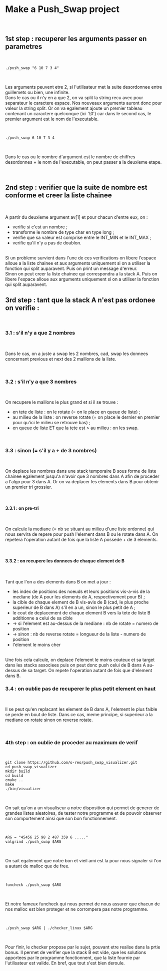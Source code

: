 # Make a Push_Swap project

<br>

## 1st step : recuperer les arguments passer en parametres

<br>

```
./push_swap "6 10 7 3 4"
```

<br>

Les arguments peuvent etre 2, si l'utilisateur met la suite desordonnee entre guillemets ou bien, une infinite.
<br>
Dans le cas ou il n'y en a que 2, on va split la string recu avec pour separateur le caractere espace. Nos nouveaux arguments auront donc pour valeur la string split. Or on va egalement ajoute un premier tableau contenant un caractere quelconque (ici '\0') car dans le second cas, le premier argument est le nom de l'executable.

<br>

```
./push_swap 6 10 7 3 4
```

<br>

Dans le cas ou le nombre d'argument est le nombre de chiffres desordonnes + le nom de l'executable, on peut passer a la deuxieme etape.

<br>

## 2nd step : verifier que la suite de nombre est conforme et creer la liste chainee

<br>

A partir du deuxieme argument av[1] et pour chacun d'entre eux, on :
<br>
- verifie si c'est un nombre ;
- transforme le nombre de type char en type long ;
- verifie que sa valeur est comprise entre le INT_MIN et le INT_MAX ;
- verifie qu'il n'y a pas de doublon.
<br>
Si un probleme survient dans l'une de ces verifications on libere l'espace alloue a la liste chainee et aux arguments uniquement si on a utiliser la fonction qui split auparavent. Puis on print un message d'erreur.
<br>
Sinon on peut creer la liste chainee qui correspondra a la stack A. Puis on libere l'espace alloue aux arguments uniquement si on a utiliser la fonction qui split auparavent.

<br>

## 3rd step : tant que la stack A n'est pas ordonee on verifie :

<br>

### 3.1 : s'il n'y a que 2 nombres

<br>

Dans le cas, on a juste a swap les 2 nombres, cad, swap les donnees concernant previous et next des 2 maillons de la liste.

<br>

### 3.2 : s'il n'y a que 3 nombres

<br>

On recupere le maillons le plus grand et si il se trouve :
<br>
- en tete de liste : on le rotate (= on le place en queue de liste) ;
- au milieu de la liste : on reverse rotate (= on place le dernier en premier pour qu'ici le milieu se retrouve bas) ;
- en queue de liste ET que la tete est > au milieu : on les swap.

<br>

### 3.3 : sinon (= s'il y a + de 3 nombres)

<br>

On deplace les nombres dans une stack temporaire B sous forme de liste chainee egalement jusqu'a n'avoir que 3 nombres dans A afin de proceder a l'algo pour 3 dans A. Or on va deplacer les elements dans B pour obtenir un premier tri grossier. 

<br>

#### 3.3.1 : on pre-tri

<br>

On calcule la mediane (= nb se situant au milieu d'une liste ordonne) qui nous servira de repere pour push l'element dans B ou le rotate dans A. On repetera l'operation autant de fois que la liste A possede + de 3 elements.

<br>

#### 3.3.2 : on recupere les donnees de chaque element de B

<br>

Tant que l'on a des elements dans B on met a jour :
<br>
- les index de positions des noeuds et leurs positions vis-a-vis de la mediane (de A pour les elements de A, respectivement pour B) ;
- la cible de chaque element de B vis-avis de B (cad, le plus proche superieur de B dans A) s'il en a un, sinon le plus petit de A ;
- le cout de deplacement de chaque element B vers la tete de liste B additionne a celui de sa cible
- -> si l'element est au-dessus de la mediane : nb de rotate = numero de position
- -> sinon : nb de reverse rotate = longueur de la liste - numero de position
- l'element le moins cher
<br>
Une fois cela calcule, on deplace l'element le moins couteux et sa target dans les stacks associees puis on peut donc push celui de B dans A au-dessus de sa target. On repete l'operation autant de fois que d'element dans B.

<br>

### 3.4 : on oublie pas de recuperer le plus petit element en haut

<br>

Il se peut qu'en replacant les element de B dans A, l'element le plus faible se perde en bout de liste. Dans ce cas, meme principe, si superieur a la mediane on rotate sinon on reverse rotate.

<br>

### 4th step : on oublie de proceder au maximum de verif


<br>

```
git clone https://github.com/o-reo/push_swap_visualizer.git
cd push_swap_visualizer
mkdir build
cd build
cmake ..
make
./bin/visualizer
```

<br>

On sait qu'on a un visualiseur a notre disposition qui permet de generer de grandes listes aleatoires, de tester notre programme et de pouvoir observer son comportement ainsi que son bon fonctionnement.

<br>

```
ARG = "45456 25 98 2 487 359 6 ....."
valgrind ./push_swap $ARG
```

<br>

On sait egalement que notre bon et vieil ami est la pour nous signaler si l'on a autant de malloc que de free.

<br>

```
funcheck ./push_swap $ARG
```

<br>

Et notre fameux funcheck qui nous permet de nous assurer que chacun de nos malloc est bien proteger et ne corrompera pas notre programme.

<br>

```
./push_swap $ARG | ./checker_linux $ARG
```

<br>

Pour finir, le checker propose par le sujet, pouvant etre realise dans la prtie bonus. Il permet de verifier que la stack B est vide, que les solutions apportees par le programme fonctionnent, que la liste fournie par l'utilisateur est valide. En bref, que tout s'est bien deroule.
